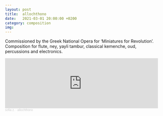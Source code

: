 ```yaml
---
layout: post
title:  allochthono
date:   2021-03-01 20:00:00 +0200
category: composition
img: 
---
```


Commissioned by the Greek National Opera for ‘Miniatures for Revolution’. Composition for flute, ney, yayli tambur, classical kemenche, oud, percussions and electronics.

<iframe width="100%" height="166" scrolling="no" frameborder="no" allow="autoplay" src="https://w.soundcloud.com/player/?url=https%3A//api.soundcloud.com/tracks/1289261299&color=%23000000&auto_play=false&hide_related=false&show_comments=true&show_user=true&show_reposts=false&show_teaser=true"></iframe><div style="font-size: 10px; color: #cccccc;line-break: anywhere;word-break: normal;overflow: hidden;white-space: nowrap;text-overflow: ellipsis; font-family: Interstate,Lucida Grande,Lucida Sans Unicode,Lucida Sans,Garuda,Verdana,Tahoma,sans-serif;font-weight: 100;"><a href="https://soundcloud.com/sofiazafeir" title="sofia z." target="_blank" style="color: #cccccc; text-decoration: none;">sofia z.</a> · <a href="https://soundcloud.com/sofiazafeir/allochthono" title="allochthono" target="_blank" style="color: #cccccc; text-decoration: none;">allochthono</a></div>